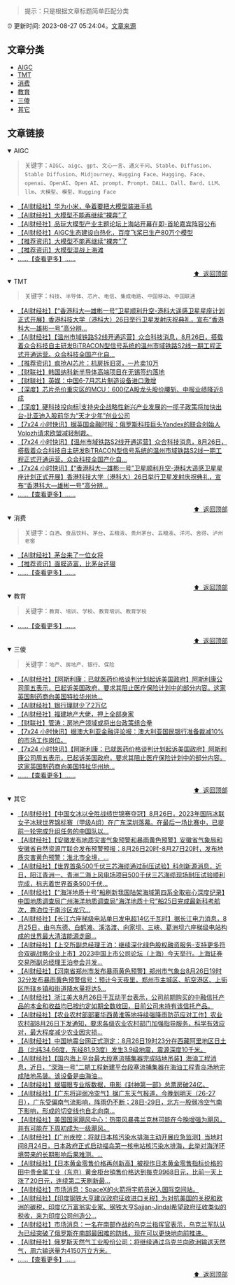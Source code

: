 > 提示：只是根据文章标题简单匹配分类

:alarm_clock: 更新时间: 2023-08-27 05:24:04。[文章来源](/README.md)

## 文章分类

- [AIGC](#aigc) 
- [TMT](#tmt) 
- [消费](#消费) 
- [教育](#教育) 
- [三傻](#三傻) 
- [其它](#其它) 

## 文章链接

<details open>
<summary id="aigc">
 AIGC
</summary>
<p></p>


> 关键字：`AIGC`、`aigc`、`gpt`、`文心一言`、`通义千问`、`Stable`、`Diffusion`、`Stable Diffusion`、`Midjourney`、`Hugging Face`、`Hugging`、`Face`、`openai`、`OpenAI`、`Open AI`、`prompt`、`Prompt`、`DALL`、`Dall`、`Bard`、`LLM`、`llm`、`大模型`、`模型`、`Hugging Face`



- [【AI财经社】华为小米，争着要把大模型装进手机](https://www.aicaijing.com.cn/article/18594)
- [【AI财经社】大模型不能再继续“裸奔”了](https://www.aicaijing.com.cn/article/18574)
- [【AI财经社】品玩大模型产业主题论坛上海站开幕在即-首轮嘉宾阵容公布](https://www.aicaijing.com.cn/article/18569)
- [【AI财经社】AIGC生态建设白热化，百度飞桨已生产80万个模型](https://www.aicaijing.com.cn/article/18570)
- [【推荐资讯】大模型不能再继续“裸奔”了](https://www.aicaijing.com.cn/article/18574)
- [【推荐资讯】大模型混战上海滩](https://www.aicaijing.com.cn/article/18440)
- [......【查看更多】......](/details/tags/aigc.md)

<div align="right"><a href="#文章分类">⬆ &nbsp;返回顶部</a></div>
</details>

<details open>
<summary id="tmt">
 TMT
</summary>
<p></p>


> 关键字：`科技`、`半导体`、`芯片`、`电信`、`集成电路`、`中国移动`、`中国联通`



- [【AI财经社】【“香港科大—雄彬一号”卫星顺利升空-港科大遥感卫星星座计划正式开展】香港科技大学（港科大）26日举行卫星发射庆祝典礼，宣布“香港科大—雄彬一号”高分辨...](https://www.fx678.com/C/20230826/202308262153461126.html)
- [【AI财经社】【温州市域铁路S2线开通运营】众合科技消息，8月26日，搭载着众合科技自主研发BiTRACON型信号系统的温州市域铁路S2线一期工程正式开通运营。众合科技全国产化自...](https://www.fx678.com/C/20230826/202308261844141122.html)
- [【推荐资讯】疯抢AI芯片：机房拆旧货，一片卖10万](https://www.aicaijing.com.cn/article/18393)
- [【财联社】韩国纳科新半导体高端项目在无锡签约落地](https://api3.cls.cn/share/article/1445165?os=web&sv=7.7.5&app=CailianpressWeb)
- [【财联社】英媒：中国6-7月芯片制造设备进口激增](https://api3.cls.cn/share/article/1445170?os=web&sv=7.7.5&app=CailianpressWeb)
- [【深度】芯片杀价重灾区的MCU：600亿A股龙头股价腰斩、中报业绩降近8成](https://www.cls.cn/detail/1437890)
- [【深度】硬科技投向标|支持央企战略性新兴产业发展的一揽子政策将加快出台-比亚迪入股前华为“天才少年”创业公司](https://www.cls.cn/detail/1443953)
- [【7x24 小时快讯】据英国金融时报：俄罗斯科技巨头Yandex的联合创始人Volozh请求欧盟减轻制裁。](https://www.fx678.com/C/20230827/202308271218231122.html)
- [【7x24 小时快讯】【温州市域铁路S2线开通运营】众合科技消息，8月26日，搭载着众合科技自主研发BiTRACON型信号系统的温州市域铁路S2线一期工程正式开通运营。众合科技全国产化自...](https://www.fx678.com/C/20230826/202308261844141122.html)
- [【7x24 小时快讯】【“香港科大—雄彬一号”卫星顺利升空-港科大遥感卫星星座计划正式开展】香港科技大学（港科大）26日举行卫星发射庆祝典礼，宣布“香港科大—雄彬一号”高分辨...](https://www.fx678.com/C/20230826/202308262153461126.html)
- [......【查看更多】......](/details/tags/tech.md)

<div align="right"><a href="#文章分类">⬆ &nbsp;返回顶部</a></div>
</details>

<details open>
<summary id="消费">
 消费
</summary>
<p></p>


> 关键字：`白酒`、`食品饮料`、`茅台`、`五粮液`、`贵州茅台`、`五粮液`、`洋河`、`舍得`、`泸州老窖`



- [【AI财经社】茅台来了一位女将](https://www.aicaijing.com.cn/article/18587)
- [【推荐资讯】面膜造富，比茅台还狠](https://www.aicaijing.com.cn/article/18399)
- [......【查看更多】......](/details/tags/xiaofei.md)

<div align="right"><a href="#文章分类">⬆ &nbsp;返回顶部</a></div>
</details>

<details open>
<summary id="教育">
 教育
</summary>
<p></p>


> 关键字：`教育`、`培训`、`学校`、`教育培训`、`教育学校`



- [......【查看更多】......](/details/tags/teach.md)

<div align="right"><a href="#文章分类">⬆ &nbsp;返回顶部</a></div>
</details>

<details open>
<summary id="三傻">
 三傻
</summary>
<p></p>


> 关键字：`地产`、`房地产`、`银行`、`保险`



- [【AI财经社】【阿斯利康：已就医药价格谈判计划起诉美国政府】阿斯利康公司周五表示，已起诉美国政府，要求其阻止医疗保险计划中的部分内容。这家英国制药商向美国特拉华州地...](https://www.fx678.com/C/20230826/202308261844041123.html)
- [【AI财经社】银行理财少了2万亿](https://www.aicaijing.com.cn/article/18565)
- [【AI财经社】福建地产大佬，押上全部身家](https://www.aicaijing.com.cn/article/18567)
- [【财联社】管涛：房地产领域或将出台政策组合拳](https://api3.cls.cn/share/article/1445221?os=web&sv=7.7.5&app=CailianpressWeb)
- [【7x24 小时快讯】据澳大利亚金融评论报：澳大利亚国民银行准备裁减10%的市场工作岗位。](https://www.fx678.com/C/20230827/202308270951321127.html)
- [【7x24 小时快讯】【阿斯利康：已就医药价格谈判计划起诉美国政府】阿斯利康公司周五表示，已起诉美国政府，要求其阻止医疗保险计划中的部分内容。这家英国制药商向美国特拉华州地...](https://www.fx678.com/C/20230826/202308261844041123.html)
- [......【查看更多】......](/details/tags/house.md)

<div align="right"><a href="#文章分类">⬆ &nbsp;返回顶部</a></div>
</details>

<details open>
<summary id="其它">
 其它
</summary>
<p></p>




- [【AI财经社】【中国女冰以全胜战绩世锦赛夺冠】8月26日，2023年国际冰联女子冰球世界锦标赛（甲级A组）在广东深圳落幕。在最后一场比赛中，已提前一轮完成升组任务的中国队以...](https://www.fx678.com/C/20230826/202308262215081126.html)
- [【AI财经社】【安徽发布地质灾害气象预警和暴雨黄色预警】安徽省气象局和安徽省自然资源厅联合发布预警预报：8月26日20时-8月27日20时，发布地质灾害黄色预警：淮北市全境，...](https://www.fx678.com/C/20230826/202308262152441120.html)
- [【AI财经社】【世界首条500千伏三芯海缆通过耐压试验】科创新源消息，近日，阳江青洲一、青洲二海上风电场项目500千伏三芯海缆现场耐压试验顺利完成，标志着世界首条500千伏...](https://www.fx678.com/C/20230826/202308262149391124.html)
- [【AI财经社】【“海洋地质十号”船刷新我国陆架海域第四系全取岩心深度纪录】中国地质调查局广州海洋地质调查局“海洋地质十号”船25日完成最新科考航次，靠泊位于南沙区龙穴...](https://www.fx678.com/C/20230826/202308262130191125.html)
- [【AI财经社】【长江六座梯级电站单日发电超14亿千瓦时】据长江电力消息，8月25日，由乌东德、白鹤滩、溪洛渡、向家坝、三峡、葛洲坝六座梯级电站构成的世界最大清洁能源走廊...](https://www.fx678.com/C/20230826/202308262023081125.html)
- [【AI财经社】【上交所副总经理王泊：继续深化绿色股权融资服务-支持更多符合双碳战略企业上市】2023中国上市公司论坛（上海）今天举行。上海证券交易所副总经理王泊参会并发...](https://www.fx678.com/C/20230826/202308262001441123.html)
- [【AI财经社】【河南省郑州市发布暴雨黄色预警】郑州市气象台8月26日19时32分发布暴雨黄色预警信号：预计今天夜里，郑州市主城区、航空港区、上街区所辖乡镇和街道降水量将达5...](https://www.fx678.com/C/20230826/202308261952341125.html)
- [【AI财经社】浙江美大8月26日于互动平台表示，公司前期购买的中融信托产品的本金和收益均已按约定如期全数收回，目前公司未持有该信托产品。](https://www.fx678.com/C/20230826/202308261944251125.html)
- [【AI财经社】【农业农村部部署华西黄淮等地持续强降雨防范应对工作】农业农村部8月26日下发通知，要求各级农业农村部门加强指导服务，科学有效应对，最大程度减少农业因灾损...](https://www.fx678.com/C/20230826/202308261941211128.html)
- [【AI财经社】中国地震台网正式测定：8月26日19时23分在西藏阿里地区日土县（北纬34.66度，东经81.93度）发生3.9级地震，震源深度10千米。](https://www.fx678.com/C/20230826/202308261936141129.html)
- [【AI财经社】【国内海上平台最大段塞流捕集器完成陆地吊装】海油工程消息，近日，“深海一号”二期工程新建平台段塞流捕集器在海油工程青岛场地完成陆地吊装。该设备是由海油...](https://www.fx678.com/C/20230826/202308261910441123.html)
- [【AI财经社】据猫眼专业版数据，电影《封神第一部》总票房破24亿。](https://www.fx678.com/C/20230826/202308261846191123.html)
- [【AI财经社】【广东将迎弱冷空气】据广东天气报道，今晚到明天（26-27日），广东受偏南气流影响，阵雨仍不断；28日-29日，北方一股弱冷空气南下影响，形成的切变线也自北向南...](https://www.fx678.com/C/20230826/202308261846181120.html)
- [【AI财经社】美国国家飓风中心：热带风暴弗兰克林可能在今晚增强为飓风，并有可能在下周初成为一级飓风。](https://www.fx678.com/C/20230826/202308261844131127.html)
- [【AI财经社】【广州疾控：将就日本核污染水排海主动开展应急监测】当地时间8月24日，日本政府正式启动福岛第一核电站核污染水排海，此举对海洋环境带来的长期影响后果难测。...](https://www.fx678.com/C/20230826/202308261844121121.html)
- [【AI财经社】【日本黄金零售价格再创新高】被视作日本黄金零售指标价格的田中贵金属工业（东京）黄金柜台销售价格达到每克9968日元，比前一天上涨了20日元，连续第二天刷新最...](https://www.fx678.com/C/20230826/202308261844111126.html)
- [【AI财经社】市场消息：SpaceX的火箭将宇航员送入国际空间站。](https://www.fx678.com/C/20230826/202308261844031129.html)
- [【AI财经社】【印度钢铁大亨建议政府征收进口关税】为对抗美国的关税和欧洲的碳税，印度亿万富翁实业家、钢铁大亨Sajjan-Jindal希望政府征收类似的税收，来为印度公司创造公...](https://www.fx678.com/C/20230826/202308261844021124.html)
- [【AI财经社】市场消息：一名在南部作战的乌克兰指挥官表示，乌克兰军队认为已经突破了俄罗斯在南部最困难的防线，现在可以更快地向前推进。](https://www.fx678.com/C/20230826/202308261844011129.html)
- [【AI财经社】俄罗斯天然气工业股份公司：将继续通过乌克兰向欧洲输送天然气，周六输送量为4150万立方米。](https://www.fx678.com/C/20230826/202308261843591120.html)
- [......【查看更多】......](/details/tags/other.md)

<div align="right"><a href="#文章分类">⬆ &nbsp;返回顶部</a></div>
</details>

